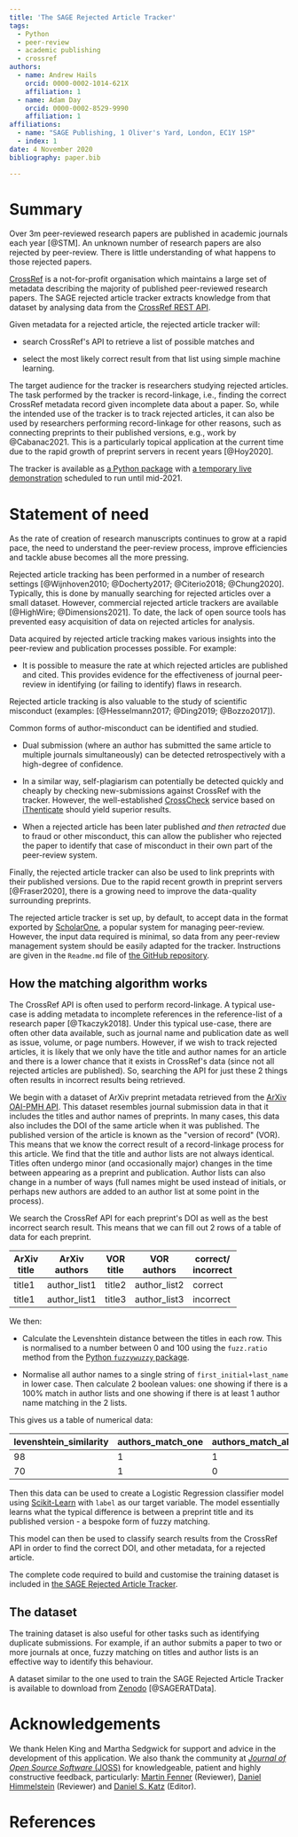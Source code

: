 ```yaml
---
title: 'The SAGE Rejected Article Tracker'
tags:
  - Python
  - peer-review
  - academic publishing
  - crossref
authors:
  - name: Andrew Hails
    orcid: 0000-0002-1014-621X
    affiliation: 1
  - name: Adam Day
    orcid: 0000-0002-8529-9990
    affiliation: 1
affiliations:
  - name: "SAGE Publishing, 1 Oliver's Yard, London, EC1Y 1SP"
  - index: 1
date: 4 November 2020
bibliography: paper.bib

---
```

# Summary
Over 3m peer-reviewed research papers are published in academic journals each year [@STM]. An unknown number of research papers are also rejected by peer-review. There is little understanding of what happens to those rejected papers.

[CrossRef](https://www.crossref.org/about/) is a not-for-profit organisation which maintains a large set of metadata describing the majority of published peer-reviewed research papers. The SAGE rejected article tracker extracts knowledge from that dataset by analysing data from the [CrossRef REST API](https://github.com/CrossRef/rest-api-doc). 

Given metadata for a rejected article, the rejected article tracker will:

* search CrossRef's API to retrieve a list of possible matches and 

* select the most likely correct result from that list using simple machine learning.

The target audience for the tracker is researchers studying rejected articles. The task performed by the tracker is record-linkage, i.e., finding the correct CrossRef metadata record given incomplete data about a paper. So, while the intended use of the tracker is to track rejected articles, it can also be used by researchers performing record-linkage for other reasons, such as connecting preprints to their published versions, e.g., work by @Cabanac2021. This is a particularly topical application at the current time due to the rapid growth of preprint servers in recent years [@Hoy2020].

The tracker is available as [a Python package](https://github.com/ad48/rejected_article_tracker_pkg) with [a temporary live demonstration](https://rejectedarticlestorage.z6.web.core.windows.net/) scheduled to run until mid-2021.

# Statement of need

As the rate of creation of research manuscripts continues to grow at a rapid pace, the need to understand the peer-review process, improve efficiencies and tackle abuse becomes all the more pressing. 

Rejected article tracking has been performed in a number of research settings [@Wijnhoven2010; @Docherty2017; @Citerio2018; @Chung2020]. Typically, this is done by manually searching for rejected articles over a small dataset. However, commercial rejected article trackers are available [@HighWire; @Dimensions2021]. To date, the lack of open source tools has prevented easy acquisition of data on rejected articles for analysis.

Data acquired by rejected article tracking makes various insights into the peer-review and publication processes possible. For example: 

- It is possible to measure the rate at which rejected articles are published and cited. This provides evidence for the effectiveness of journal peer-review in identifying (or failing to identify) flaws in research.

Rejected article tracking is also valuable to the study of scientific misconduct (examples: [@Hesselmann2017; @Ding2019; @Bozzo2017]). 

Common forms of author-misconduct can be identified and studied. 

- Dual submission (where an author has submitted the same article to multiple journals simultaneously) can be detected retrospectively with a high-degree of confidence. 

- In a similar way, self-plagiarism can potentially be detected quickly and cheaply by checking new-submissions against CrossRef with the tracker. However, the well-established [CrossCheck](https://www.crossref.org/services/similarity-check/) service based on [iThenticate](https://www.ithenticate.com/) should yield superior results. 

- When a rejected article has been later published _and then retracted_ due to fraud or other misconduct, this can allow the publisher who rejected the paper to identify that case of misconduct in their own part of the peer-review system.

Finally, the rejected article tracker can also be used to link preprints with their published versions. Due to the rapid recent growth in preprint servers [@Fraser2020], there is a growing need to improve the data-quality surrounding preprints. 

The rejected article tracker is set up, by default, to accept data in the format exported by [ScholarOne](https://clarivate.com/webofsciencegroup/solutions/scholarone/), a popular system for managing peer-review. However, the input data required is minimal, so data from any peer-review management system should be easily adapted for the tracker. Instructions are given in the `Readme.md` file of [the GitHub repository](https://github.com/ad48/rejected_article_tracker_pkg).

## How the matching algorithm works

The CrossRef API is often used to perform record-linkage. A typical use-case is adding metadata to incomplete references in the reference-list of a research paper [@Tkaczyk2018]. Under this typical use-case, there are often other data available, such as journal name and publication date as well as issue, volume, or page numbers. However, if we wish to track rejected articles, it is likely that we only have the title and author names for an article and there is a lower chance that it exists in CrossRef's data (since not all rejected articles are published). So, searching the API for just these 2 things often results in incorrect results being retrieved.

We begin with a dataset of ArXiv preprint metadata retrieved from the [ArXiv OAI-PMH API](https://arxiv.org/help/oa/index). This dataset resembles journal submission data in that it includes the titles and author names of preprints. In many cases, this data also includes the DOI of the same article when it was published. The published version of the article is known as the "version of record" (VOR). This means that we know the correct result of a record-linkage process for this article. We find that the title and author lists are not always identical. Titles often undergo minor (and occasionally major) changes in the time between appearing as a preprint and publication. Author lists can also change in a number of ways (full names might be used instead of initials, or perhaps new authors are added to an author list at some point in the process).


We search the CrossRef API for each preprint's DOI as well as the best incorrect search result. This means that we can fill out 2 rows of a table of data for each preprint.

| ArXiv <br/>title | ArXiv <br/>authors | VOR <br/>title | VOR <br/>authors | correct/ <br/>incorrect |
|-|-|-|-|-|
| title1| author_list1 | title2 | author_list2 | correct |
| title1| author_list1 | title3 | author_list3 | incorrect |

We then:

- Calculate the Levenshtein distance between the titles in each row. This is normalised to a number between 0 and 100 using the `fuzz.ratio` method from the [Python `fuzzywuzzy` package](https://pypi.org/project/fuzzywuzzy/).

- Normalise all author names to a single string of `first_initial+last_name` in lower case. Then calculate 2 boolean values: one showing if there is a 100% match in author lists and one showing if there is at least 1 author name matching in the 2 lists. 

This gives us a table of numerical data:

| levenshtein_similarity | authors_match_one | authors_match_all | label |
|-|-|-|-|
| 98 | 1 | 1 | 1 |
| 70 | 1 | 0 | 0 |

Then this data can be used to create a Logistic Regression classifier model using [Scikit-Learn](https://scikit-learn.org/stable/modules/generated/sklearn.linear_model.LogisticRegression.html) with `label` as our target variable. The model essentially learns what the typical difference is between a preprint title and its published version - a bespoke form of fuzzy matching. 

This model can then be used to classify search results from the CrossRef API in order to find the correct DOI, and other metadata, for a rejected article.

The complete code required to build and customise the training dataset is included in [the SAGE Rejected Article Tracker](https://github.com/ad48/rejected_article_tracker_pkg).

## The dataset

 The training dataset is also useful for other tasks such as identifying duplicate submissions. For example, if an author submits a paper to two or more journals at once, fuzzy matching on titles and author lists is an effective way to identify this behaviour. 

 A dataset similar to the one used to train the SAGE Rejected Article Tracker is available to download from [Zenodo](http://doi.org/10.5281/zenodo.5122848) [@SAGERATData].


# Acknowledgements

We thank Helen King and Martha Sedgwick for support and advice in the development of this application. We also thank the community at [_Journal of Open Source Software_ (JOSS)](https://joss.theoj.org/) for knowledgeable, patient and highly constructive feedback, particularly: [Martin Fenner](https://github.com/mfenner) (Reviewer), [Daniel Himmelstein](https://github.com/dhimmel) (Reviewer) and [Daniel S. Katz](https://github.com/danielskatz) (Editor).

# References
